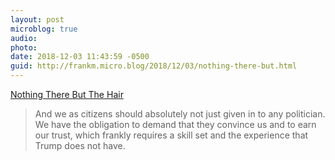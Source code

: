 ```yaml
---
layout: post
microblog: true
audio: 
photo: 
date: 2018-12-03 11:43:59 -0500
guid: http://frankm.micro.blog/2018/12/03/nothing-there-but.html
---
```

[Nothing There But The Hair](http://writing.frankmcpherson.org/2017/08/18/nothingThereButTheHair.html)

>And we as citizens should absolutely not just given in to any politician. We have the obligation to demand that they convince us and to earn our trust, which frankly requires a skill set and the experience that Trump does not have.
